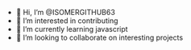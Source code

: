 - 👋 Hi, I’m @ISOMERGITHUB63
- 👀 I’m interested in contributing
- 🌱 I’m currently learning javascript
- 💞️ I’m looking to collaborate on interesting projects

<!---
ISOMERGITHUB63/ISOMERGITHUB63 is a ✨ special ✨ repository because its `README.md` (this file) appears on your GitHub profile.
You can click the Preview link to take a look at your changes.
--->

